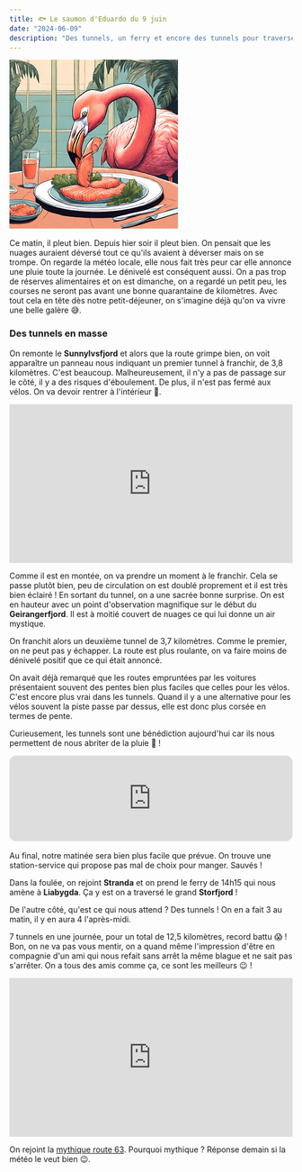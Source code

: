 ```yaml
---
title: 🐟 Le saumon d'Eduardo du 9 juin
date: "2024-06-09"
description: "Des tunnels, un ferry et encore des tunnels pour traverser le Storfjord !"
---
```


![Saumon d'Eduardo](../saumon_eduardo.png)

Ce matin, il pleut bien. Depuis hier soir il pleut bien. On pensait que les nuages auraient déversé tout ce qu'ils avaient à déverser mais on se trompe. On regarde la météo locale, elle nous fait très peur car elle annonce une pluie toute la journée. Le dénivelé est conséquent aussi. On a pas trop de réserves alimentaires et on est dimanche, on a regardé un petit peu, les courses ne seront pas avant une bonne quarantaine de kilomètres. Avec tout cela en tête  dès notre petit-déjeuner, on s'imagine déjà qu'on va vivre une belle galère 😅.

### Des tunnels en masse

On remonte le **Sunnylvsfjord** et alors que la route grimpe bien, on voit apparaître un panneau nous indiquant un premier tunnel à franchir, de 3,8 kilomètres. C'est beaucoup. Malheureusement, il n'y a pas de passage sur le côté, il y a des risques d'éboulement. De plus, il n'est pas fermé aux vélos. On va devoir rentrer à l'intérieur 😬.

<div style="width: 100%; height: 0; position: relative; padding-bottom: 56%;"><iframe src="https://giphy.com/embed/3ohuPiC0qDDuB2sH2U" style="top: 0; left: 0; width: 100%; height: 100%; position: absolute; border: 0;" allowfullscreen scrolling="no" allow="encrypted-media;" class="giphy-embed"></iframe></div>

Comme il est en montée, on va prendre un moment à le franchir. Cela se passe plutôt bien, peu de circulation on est doublé proprement et il est très bien éclairé ! En sortant du tunnel, on a une sacrée bonne surprise. On est en hauteur avec un point d'observation magnifique sur le début du **Geirangerfjord**. Il est à moitié couvert de nuages ce qui lui donne un air mystique.

On franchit alors un deuxième tunnel de 3,7 kilomètres. Comme le premier, on ne peut pas y échapper. La route est plus roulante, on va faire moins de dénivelé positif que ce qui était annoncé.

On avait déjà remarqué que les routes empruntées par les voitures présentaient souvent des pentes bien plus faciles que celles pour les vélos. C'est encore plus vrai dans les tunnels. Quand il y a une alternative pour les vélos souvent la piste passe par dessus, elle est donc plus corsée en termes de pente. 

Curieusement, les tunnels sont une bénédiction aujourd'hui car ils nous permettent de nous abriter de la pluie 🤗 !

<iframe style="border-radius:12px" src="https://open.spotify.com/embed/track/6H3kDe7CGoWYBabAeVWGiD?utm_source=generator" width="100%" height="152" frameBorder="0" allow="autoplay; clipboard-write; encrypted-media; picture-in-picture" loading="lazy"></iframe>

Au final, notre matinée sera bien plus facile que prévue. On trouve une station-service qui propose pas mal de choix pour manger. Sauvés !

Dans la foulée, on rejoint **Stranda** et on prend le ferry de 14h15 qui nous amène à **Liabygda**. Ça y est on a traversé le grand **Storfjord** !

De l'autre côté, qu'est ce qui nous attend ? Des tunnels ! On en a fait 3 au matin, il y en aura 4 l'après-midi.

7 tunnels en une journée, pour un total de 12,5 kilomètres, record battu 😱 ! Bon, on ne va pas vous mentir, on a quand même l'impression d'être en compagnie d'un ami qui nous refait sans arrêt la même blague et ne sait pas s'arrêter. On a tous des amis comme ça, ce sont les meilleurs 😉 !

<div style="width: 100%; height: 0; position: relative; padding-bottom: 56%;"><iframe src="https://giphy.com/embed/l0MYKUoH722MdNJv2" style="top: 0; left: 0; width: 100%; height: 100%; position: absolute; border: 0;" allowfullscreen scrolling="no" allow="encrypted-media;" class="giphy-embed"></iframe></div>

On rejoint la [mythique route 63](https://www.nasjonaleturistveger.no/en/routes/geiranger--trollstigen/). Pourquoi mythique ? Réponse demain si la météo le veut bien 😉.